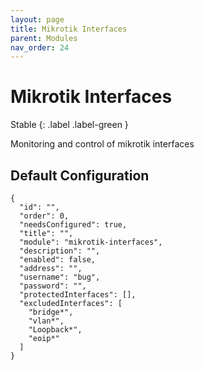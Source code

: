 ```yaml
---
layout: page
title: Mikrotik Interfaces
parent: Modules
nav_order: 24
---
```


# Mikrotik Interfaces

Stable
{: .label .label-green }

Monitoring and control of mikrotik interfaces

## Default Configuration

```
{
  "id": "",
  "order": 0,
  "needsConfigured": true,
  "title": "",
  "module": "mikrotik-interfaces",
  "description": "",
  "enabled": false,
  "address": "",
  "username": "bug",
  "password": "",
  "protectedInterfaces": [],
  "excludedInterfaces": [
    "bridge*",
    "vlan*",
    "Loopback*",
    "eoip*"
  ]
}
```
